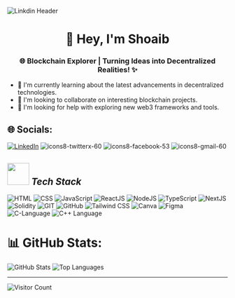 
![Linkdin Header](https://github.com/ShoaibDev69/ShoaibDev69/assets/124503086/6e79a9d3-c630-42e9-b0c6-7a1b216e5a6d)


<h1 align="center">👋 Hey, I'm Shoaib</h1>
<h3 align="Center">🌐 Blockchain Explorer | Turning Ideas into Decentralized Realities! ✨</h3>

- 🌱 I'm currently learning about the latest advancements in decentralized technologies.
- 👯 I'm looking to collaborate on interesting blockchain projects.
- 🤝 I'm looking for help with exploring new web3 frameworks and tools.
  
## 🌐 Socials:
[![LinkedIn](https://github.com/ShoaibDev69/ShoaibDev69/assets/124503086/bddb40bf-af2e-4df1-929d-0165135c2729)](https://www.linkedin.com/in/shoaib-khan-649599273/)
![icons8-twitterx-60](https://github.com/ShoaibDev69/ShoaibDev69/assets/124503086/c47ca51e-162f-4a1c-836b-1c2184aeba93)
![icons8-facebook-53](https://github.com/ShoaibDev69/ShoaibDev69/assets/124503086/71098c80-6ac3-41f1-b2d1-5240356762fc)
![icons8-gmail-60](https://github.com/ShoaibDev69/ShoaibDev69/assets/124503086/19222ee6-0531-406c-b3e4-5a505a6f7cba)




## <img src="https://github.com/ShoaibDev69/ShoaibDev69/assets/124503086/e131890e-2691-453c-908f-39a3517bfd41" width="50" height="50"> *Tech Stack*
![HTML](https://github.com/ShoaibDev69/ShoaibDev69/assets/124503086/47a3938a-918f-4d28-b989-d188799a00c3)
![CSS](https://github.com/ShoaibDev69/ShoaibDev69/assets/124503086/8f84d5d7-bf93-4c29-b032-39a10243d121)
![JavaScript](https://github.com/ShoaibDev69/ShoaibDev69/assets/124503086/642608d1-d800-4953-a580-3832aaf28440)
![ReactJS](https://github.com/ShoaibDev69/ShoaibDev69/assets/124503086/3313b54f-f019-4185-af1b-3f75ce6376e7)
![NodeJS](https://github.com/ShoaibDev69/ShoaibDev69/assets/124503086/22087653-62dc-4b69-b39c-c8ed2af74c42)
![TypeScript](https://github.com/ShoaibDev69/ShoaibDev69/assets/124503086/599dd6bc-aef0-446b-9ed0-ae3fe64c8b3c)
![NextJS](https://github.com/ShoaibDev69/ShoaibDev69/assets/124503086/cbb56bd7-b170-4aec-9ffe-d229abee751e)
![Solidity](https://github.com/ShoaibDev69/ShoaibDev69/assets/124503086/05f1ba4c-0bf0-4266-8033-027d3e3290b5)
![GIT](https://github.com/ShoaibDev69/ShoaibDev69/assets/124503086/722203b6-f994-4a5d-8f4a-d87c070c4c75)
![GitHub](https://github.com/ShoaibDev69/ShoaibDev69/assets/124503086/91e600ac-ef48-4234-8d14-43da7f2a79d5)
![Tailwind CSS](https://github.com/ShoaibDev69/ShoaibDev69/assets/124503086/02f2509e-a226-4641-9216-9f9b14de0945)
![Canva](https://github.com/ShoaibDev69/ShoaibDev69/assets/124503086/104eba14-fe00-433b-9376-3975dd420b56)
![Figma](https://github.com/ShoaibDev69/ShoaibDev69/assets/124503086/4c1dd311-5782-45ec-9c71-6a1c8e1a646b)
![C-Language](https://github.com/ShoaibDev69/ShoaibDev69/assets/124503086/789ef4e6-50ad-42e2-9685-2177e22e0189)
![C++ Language](https://github.com/ShoaibDev69/ShoaibDev69/assets/124503086/ed2a2bae-fab8-441a-b903-779a36d9e181)
# 📊 GitHub Stats:
![GitHub Stats](https://github-readme-stats.vercel.app/api?username=ShoaibDev69&theme=tokyonight&hide_border=false&include_all_commits=true&count_private=false)
![Top Languages](https://github-readme-stats.vercel.app/api/top-langs/?username=ShoaibDev69&theme=tokyonight&hide_border=false&include_all_commits=true&count_private=false&layout=compact)

---

![Visitor Count](https://visitcount.itsvg.in/api?id=ShoaibDev69&icon=0&color=0)

